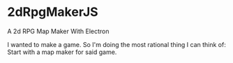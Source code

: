 # 2dRpgMakerJS
A 2d RPG Map Maker With Electron

I wanted to make a game. So I'm doing the most rational thing I can think of: Start with a map maker for said game.
